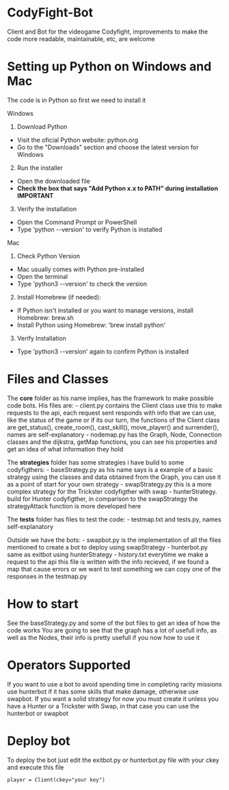 # CodyFight-Bot
Client and Bot for the videogame Codyfight, improvements to make the code more readable, maintainable, etc, are welcome

# Setting up Python on Windows and Mac
The code is in Python so first we need to install it

Windows

1. Download Python
  - Visit the oficial Python website: python.org
  - Go to the "Downloads" section and choose the latest version for Windows
2. Run the installer
  - Open the downloaded file
  - **Check the box that says "Add Python x.x to PATH" during installation**  __IMPORTANT__
3. Verify the installation
  - Open the Command Prompt or PowerShell
  - Type 'python --version' to verify Python is installed

Mac

1. Check Python Version
  - Mac usually comes with Python pre-installed
  - Open the terminal
  - Type 'python3 --version' to check the version
2. Install Homebrew (if needed):
  - If Python isn't installed or you want to manage versions, install Homebrew: brew.sh
  - Install Python using Homebrew: 'brew install python'
3. Verify Installation
  - Type 'python3 --version' again to confirm Python is installed

# Files and Classes

The **core** folder as his name implies, has the framework to make possible code bots. His files are:
	- client.py contains the Client class use this to make requests to the api, each request sent responds with info that we can use, like the status of the game or if its our turn, the functions of the Client class are get_status(), create_room(), cast_skill(), move_player() and surrender(), names are self-explanatory 
 	- nodemap.py has the Graph, Node, Connection classes and the dijkstra, getMap functions, you can see his properties and get an idea of what information they hold

The **strategies** folder has some strategies i have build to some codyfigthers:
	- baseStrategy.py as his name says is a example of a basic strategy using the classes and data obtained from the Graph, you can use it as a point of start for your own strategy
 	- swapStrategy.py this is a more complex strategy for the Trickster codyfigther with swap
  	- hunterStrategy. build for Hunter codyfigther, in comparison to the swapStrategy the strategyAttack function is more developed here

The **tests** folder has files to test the code:
	- testmap.txt and tests.py, names self-explanatory

Outside we have the bots:
	- swapbot.py is the implementation of all the files mentioned to create a bot to deploy using swapStrategy
	- hunterbot.py same as exitbot using hunterStrategy
	- history.txt everytime we make a request to the api this file is written with the info recieved, if we found a map that cause errors or we want to test something we can copy one of the responses in the testmap.py

# How to start
See the baseStrategy.py and some of the bot files to get an idea of how the code works
You are going to see that the graph has a lot of usefull info, as well as the Nodes, their info is pretty usefull if you now how to use it

# Operators Supported
If you want to use a bot to avoid spending time in completing rarity missions use hunterbot if it has some skills that make damage, otherwise use swapbot.
If you want a solid strategy for now you must create it unless you have a Hunter or a Trickster with Swap, in that case you can use the hunterbot or swapbot

# Deploy bot
To deploy the bot just edit the exitbot.py or hunterbot.py file with your ckey and execute this file
```
player = Client(ckey="your key")

